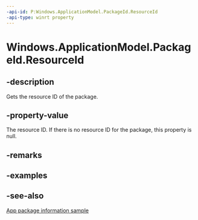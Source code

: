 ```yaml
---
-api-id: P:Windows.ApplicationModel.PackageId.ResourceId
-api-type: winrt property
---
```


<!-- Property syntax
public string ResourceId { get; }
-->

# Windows.ApplicationModel.PackageId.ResourceId

## -description
Gets the resource ID of the package.

## -property-value
The resource ID. If there is no resource ID for the package, this property is null.

## -remarks

## -examples

## -see-also
[App package information sample](https://github.com/Microsoft/Windows-universal-samples/tree/master/Samples/Package)
